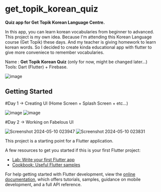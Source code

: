 # get_topik_korean_quiz

**Quiz app for Get Topik Korean Language Centre.** 

In this app, you can learn korean vocabularies from beginner to advanced. This project is my own idea. Because I'm attending this Korean Language course (Get Topik) these days. And my teacher is giving homework to learn korean words. So I decided to create kinda educational app with flutter to give more conveniece to remember vocabularies.

Name : **Get Topik Korean Quiz** (only for now, might be changed later...)
Tools: Dart (Flutter) + Firebase.

![image](https://github.com/azimjaan21/get_topik_korean_quiz/assets/117064407/fcbde6f7-b624-4f19-99a0-445a2b7c4c02)


## Getting Started
#Day 1 -> Creating UI (Home Screen + Splash Screen + etc...)

![image](https://github.com/azimjaan21/get_topik_korean_quiz/assets/117064407/46383098-b3af-4280-b23b-ddd3b39f8c14) ![image](https://github.com/azimjaan21/get_topik_korean_quiz/assets/117064407/79253cc3-6261-445c-89af-b7e444a16684)

#Day 2 -> Working on Fabelous UI

![Screenshot 2024-05-10 023947](https://github.com/azimjaan21/get_topik_korean_quiz/assets/117064407/b23c9d1a-4fa1-4c39-b49b-9f0f29f4afad) ![Screenshot 2024-05-10 023831](https://github.com/azimjaan21/get_topik_korean_quiz/assets/117064407/a7546f04-ef67-447b-82d3-f3fb8f470ce8)




This project is a starting point for a Flutter application.

A few resources to get you started if this is your first Flutter project:

- [Lab: Write your first Flutter app](https://docs.flutter.dev/get-started/codelab)
- [Cookbook: Useful Flutter samples](https://docs.flutter.dev/cookbook)

For help getting started with Flutter development, view the
[online documentation](https://docs.flutter.dev/), which offers tutorials,
samples, guidance on mobile development, and a full API reference.
